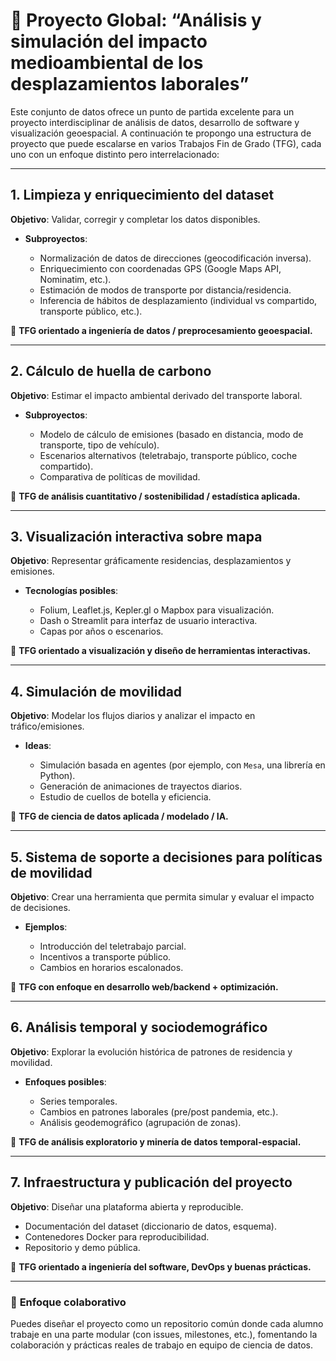 # 🔧 Proyecto Global: “Análisis y simulación del impacto medioambiental de los desplazamientos laborales”

Este conjunto de datos ofrece un punto de partida excelente para un proyecto interdisciplinar de análisis de datos, desarrollo de software y visualización geoespacial. A continuación te propongo una estructura de proyecto que puede escalarse en varios Trabajos Fin de Grado (TFG), cada uno con un enfoque distinto pero interrelacionado:

---

## 1. **Limpieza y enriquecimiento del dataset**

**Objetivo**: Validar, corregir y completar los datos disponibles.

* **Subproyectos**:

  * Normalización de datos de direcciones (geocodificación inversa).
  * Enriquecimiento con coordenadas GPS (Google Maps API, Nominatim, etc.).
  * Estimación de modos de transporte por distancia/residencia.
  * Inferencia de hábitos de desplazamiento (individual vs compartido, transporte público, etc.).

📘 **TFG orientado a ingeniería de datos / preprocesamiento geoespacial.**

---

## 2. **Cálculo de huella de carbono**

**Objetivo**: Estimar el impacto ambiental derivado del transporte laboral.

* **Subproyectos**:

  * Modelo de cálculo de emisiones (basado en distancia, modo de transporte, tipo de vehículo).
  * Escenarios alternativos (teletrabajo, transporte público, coche compartido).
  * Comparativa de políticas de movilidad.

📘 **TFG de análisis cuantitativo / sostenibilidad / estadística aplicada.**

---

## 3. **Visualización interactiva sobre mapa**

**Objetivo**: Representar gráficamente residencias, desplazamientos y emisiones.

* **Tecnologías posibles**:

  * Folium, Leaflet.js, Kepler.gl o Mapbox para visualización.
  * Dash o Streamlit para interfaz de usuario interactiva.
  * Capas por años o escenarios.

📘 **TFG orientado a visualización y diseño de herramientas interactivas.**

---

## 4. **Simulación de movilidad**

**Objetivo**: Modelar los flujos diarios y analizar el impacto en tráfico/emisiones.

* **Ideas**:

  * Simulación basada en agentes (por ejemplo, con `Mesa`, una librería en Python).
  * Generación de animaciones de trayectos diarios.
  * Estudio de cuellos de botella y eficiencia.

📘 **TFG de ciencia de datos aplicada / modelado / IA.**

---

## 5. **Sistema de soporte a decisiones para políticas de movilidad**

**Objetivo**: Crear una herramienta que permita simular y evaluar el impacto de decisiones.

* **Ejemplos**:

  * Introducción del teletrabajo parcial.
  * Incentivos a transporte público.
  * Cambios en horarios escalonados.

📘 **TFG con enfoque en desarrollo web/backend + optimización.**

---

## 6. **Análisis temporal y sociodemográfico**

**Objetivo**: Explorar la evolución histórica de patrones de residencia y movilidad.

* **Enfoques posibles**:

  * Series temporales.
  * Cambios en patrones laborales (pre/post pandemia, etc.).
  * Análisis geodemográfico (agrupación de zonas).

📘 **TFG de análisis exploratorio y minería de datos temporal-espacial.**

---

## 7. **Infraestructura y publicación del proyecto**

**Objetivo**: Diseñar una plataforma abierta y reproducible.

* Documentación del dataset (diccionario de datos, esquema).
* Contenedores Docker para reproducibilidad.
* Repositorio y demo pública.

📘 **TFG orientado a ingeniería del software, DevOps y buenas prácticas.**

---

### 🔄 **Enfoque colaborativo**

Puedes diseñar el proyecto como un repositorio común donde cada alumno trabaje en una parte modular (con issues, milestones, etc.), fomentando la colaboración y prácticas reales de trabajo en equipo de ciencia de datos.

